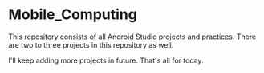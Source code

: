 # Mobile_Computing
This repository consists of all Android Studio projects and practices.
There are two to three projects in this repository as well.

I'll keep adding more projects in future.
That's all for today.

